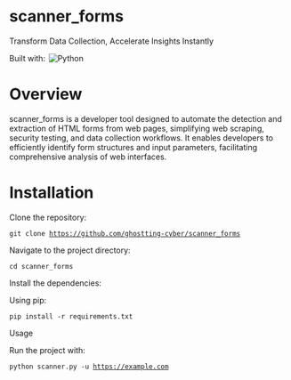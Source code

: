 # scanner_forms

Transform Data Collection, Accelerate Insights Instantly

Built with:
<img alt="Python" src="https://img.shields.io/badge/Python-3776AB.svg?style=flat&amp;logo=Python&amp;logoColor=white" class="inline-block mx-1" style="margin: 0px 2px;">

# Overview

scanner_forms is a developer tool designed to automate the detection and extraction of HTML forms from web pages, simplifying web scraping, security testing, and data collection workflows. It enables developers to efficiently identify form structures and input parameters, facilitating comprehensive analysis of web interfaces.

# Installation

Clone the repository:

<code class="language-sh">git clone https://github.com/ghostting-cyber/scanner_forms</code>

Navigate to the project directory:

<code class="language-sh">cd scanner_forms</code>

Install the dependencies:

Using pip:

<code class="language-sh">pip install -r requirements.txt</code>

Usage

Run the project with:

<code class="language-sh">python scanner.py -u https://example.com</code>
